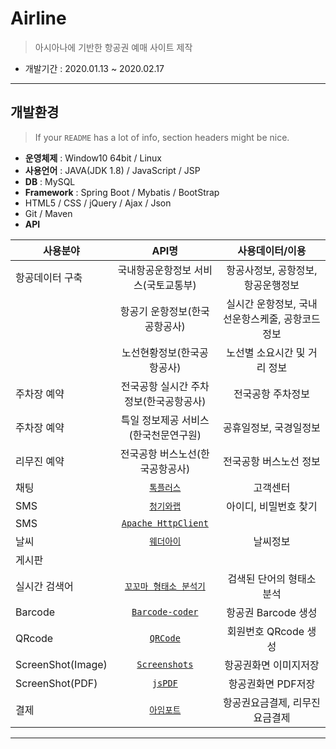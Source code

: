 
# Airline
> 아시아나에 기반한 항공권 예매 사이트 제작 
- 개발기간 : 2020.01.13 ~ 2020.02.17

---

## 개발환경
> If your `README` has a lot of info, section headers might be nice.

- **운영체제** : Window10 64bit / Linux
- **사용언어** : JAVA(JDK 1.8) / JavaScript / JSP 
- **DB** : MySQL
- **Framework** : Spring Boot / Mybatis / BootStrap
- HTML5 / CSS / jQuery / Ajax / Json
- Git / Maven
- **API** 

| 사용분야 | API명 | 사용데이터/이용 |
|---|:---:|:---:|
| 항공데이터 구축 | 국내항공운항정보 서비스(국토교통부) | 항공사정보, 공항정보, 항공운행정보 |
|  | 항공기 운항정보(한국공항공사) | 실시간 운항정보, 국내선운항스케줄, 공항코드정보 |
|  | 노선현황정보(한국공항공사) | 노선별 소요시간 및 거리 정보 |
| 주차장 예약 | 전국공항 실시간 주차정보(한국공항공사) | 전국공항 주차정보 |
| 주차장 예약 | 특일 정보제공 서비스(한국천문연구원) | 공휴일정보, 국경일정보 |
| 리무진 예약 | 전국공항 버스노선(한국공항공사) | 전국공항 버스노선 정보 |
| 채팅 | <a href='https://tocplus.co.kr/' target="_blank">`톡플러스`</a>  | 고객센터 |
| SMS | <a href='https://www.bluehouselab.com/sms' target="_blank">`청기와랩`</a> | 아이디, 비밀번호 찾기 |
| SMS | <a href='https://mvnrepository.com/artifact/org.apache.httpcomponents/httpclient' target="_blank">`Apache HttpClient`</a> |  |
| 날씨 | <a href='https://www.weatheri.co.kr' target="_blank">`웨더아이`</a> | 날씨정보 |
| 게시판 |  |  |
| 실시간 검색어 | <a href='http://kkma.snu.ac.kr' target="_blank">`꼬꼬마 형태소 분석기`</a> | 검색된 단어의 형태소 분석 |
| Barcode | <a href='https://barcode-coder.com/en/' target="_blank">`Barcode-coder`</a> | 항공권 Barcode 생성 |
| QRcode | <a href='https://github.com/davidshimjs/qrcodejs' target="_blank">`QRCode`</a> | 회원번호 QRcode 생성 |
| ScreenShot(Image) | <a href='https://html2canvas.hertzen.com/' target="_blank">`Screenshots`</a> | 항공권화면 이미지저장 |
| ScreenShot(PDF) | <a href='https://github.com/MrRio/jsPDF' target="_blank">`jsPDF`</a> | 항공권화면 PDF저장 |
| 결제 | <a href='https://www.iamport.kr' target="_blank">`아임포트`</a> | 항공권요금결제, 리무진요금결제 |


---
